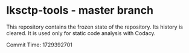 # lksctp-tools - master branch

This repository contains the frozen state of the repository.
Its history is cleared. It is used only for static code
analysis with Codacy.

Commit Time: 1729392701